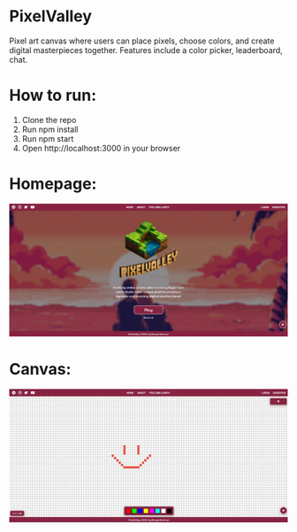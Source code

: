 # PixelValley

Pixel art canvas where users can place pixels, choose colors, and create digital masterpieces together.
Features include a color picker, leaderboard, chat.

# How to run:

1. Clone the repo
2. Run npm install
3. Run npm start
4. Open http://localhost:3000 in your browser

# Homepage:

![Pixel Valley Screenshot](./preview/preview_1.png)

# Canvas:

![Pixel Valley Screenshot](./preview/preview_2.png)

